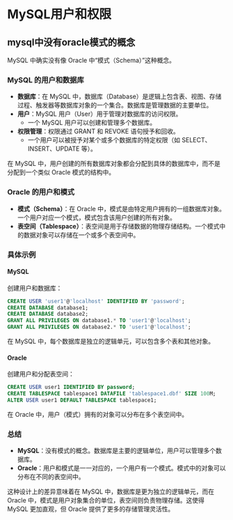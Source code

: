 # MySQL用户和权限

## mysql中没有oracle模式的概念
MySQL 中确实没有像 Oracle 中“模式（Schema）”这种概念。

### MySQL 的用户和数据库
- **数据库**：在 MySQL 中，数据库（Database）是逻辑上包含表、视图、存储过程、触发器等数据库对象的一个集合。数据库是管理数据的主要单位。
- **用户**：MySQL 用户（User）用于管理对数据库的访问权限。
    - 一个 MySQL 用户可以创建和管理多个数据库。
- **权限管理**：权限通过 GRANT 和 REVOKE 语句授予和回收。
    - 一个用户可以被授予对某个或多个数据库的特定权限（如 SELECT、INSERT、UPDATE 等）。
 
在 MySQL 中，用户创建的所有数据库对象都会分配到具体的数据库中，而不是分配到一个类似 Oracle 模式的结构中。

### Oracle 的用户和模式
- **模式（Schema）**：在 Oracle 中，模式是由特定用户拥有的一组数据库对象。一个用户对应一个模式，模式包含该用户创建的所有对象。
- **表空间（Tablespace）**：表空间是用于存储数据的物理存储结构。一个模式中的数据对象可以存储在一个或多个表空间中。

### 具体示例
#### MySQL
创建用户和数据库：
```sql
CREATE USER 'user1'@'localhost' IDENTIFIED BY 'password';
CREATE DATABASE database1;
CREATE DATABASE database2;
GRANT ALL PRIVILEGES ON database1.* TO 'user1'@'localhost';
GRANT ALL PRIVILEGES ON database2.* TO 'user1'@'localhost';
```
在 MySQL 中，每个数据库是独立的逻辑单元，可以包含多个表和其他对象。

#### Oracle
创建用户和分配表空间：
```sql
CREATE USER user1 IDENTIFIED BY password;
CREATE TABLESPACE tablespace1 DATAFILE 'tablespace1.dbf' SIZE 100M;
ALTER USER user1 DEFAULT TABLESPACE tablespace1;
```
在 Oracle 中，用户（模式）拥有的对象可以分布在多个表空间中。

### 总结
- **MySQL**：没有模式的概念。数据库是主要的逻辑单位，用户可以管理多个数据库。
- **Oracle**：用户和模式是一一对应的，一个用户有一个模式。模式中的对象可以分布在不同的表空间中。

这种设计上的差异意味着在 MySQL 中，数据库是更为独立的逻辑单元，而在 Oracle 中，模式是用户对象集合的单位，表空间则负责物理存储。这使得 MySQL 更加直观，但 Oracle 提供了更多的存储管理灵活性。